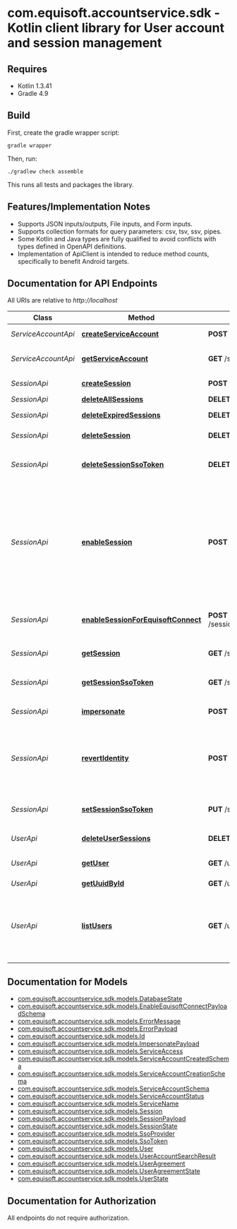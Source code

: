 # com.equisoft.accountservice.sdk - Kotlin client library for User account and session management

## Requires

* Kotlin 1.3.41
* Gradle 4.9

## Build

First, create the gradle wrapper script:

```
gradle wrapper
```

Then, run:

```
./gradlew check assemble
```

This runs all tests and packages the library.

## Features/Implementation Notes

* Supports JSON inputs/outputs, File inputs, and Form inputs.
* Supports collection formats for query parameters: csv, tsv, ssv, pipes.
* Some Kotlin and Java types are fully qualified to avoid conflicts with types defined in OpenAPI definitions.
* Implementation of ApiClient is intended to reduce method counts, specifically to benefit Android targets.

<a name="documentation-for-api-endpoints"></a>
## Documentation for API Endpoints

All URIs are relative to *http://localhost*

Class | Method | HTTP request | Description
------------ | ------------- | ------------- | -------------
*ServiceAccountApi* | [**createServiceAccount**](docs/ServiceAccountApi.md#createserviceaccount) | **POST** /serviceAccounts | Creates a new service account
*ServiceAccountApi* | [**getServiceAccount**](docs/ServiceAccountApi.md#getserviceaccount) | **GET** /serviceAccounts/{uuid} | Get detailed information about a user account.
*SessionApi* | [**createSession**](docs/SessionApi.md#createsession) | **POST** /sessions | Create a user session.
*SessionApi* | [**deleteAllSessions**](docs/SessionApi.md#deleteallsessions) | **DELETE** /sessions | Delete all sessions
*SessionApi* | [**deleteExpiredSessions**](docs/SessionApi.md#deleteexpiredsessions) | **DELETE** /sessions/expired | Delete all expired sessions.
*SessionApi* | [**deleteSession**](docs/SessionApi.md#deletesession) | **DELETE** /sessions/{uuid} | Delete a user session.
*SessionApi* | [**deleteSessionSsoToken**](docs/SessionApi.md#deletesessionssotoken) | **DELETE** /sessions/{uuid}/tokens/{tokenId} | Delete a sso token for the session for a given id/name/type
*SessionApi* | [**enableSession**](docs/SessionApi.md#enablesession) | **POST** /sessions/{uuid}/enable | Allow activation for sessions created with enable=false. This may be extended to enable specific services. Disabled sessions are not allowed to be used by first-party application (Equisoft/Connect, Equisoft/Plan).
*SessionApi* | [**enableSessionForEquisoftConnect**](docs/SessionApi.md#enablesessionforequisoftconnect) | **POST** /sessions/{uuid}/enable/EQUISOFT_CONNECT | Enable session for the Equisoft/Connect service
*SessionApi* | [**getSession**](docs/SessionApi.md#getsession) | **GET** /sessions/{uuid} | Get detailed information about a user session.
*SessionApi* | [**getSessionSsoToken**](docs/SessionApi.md#getsessionssotoken) | **GET** /sessions/{uuid}/tokens/{tokenId} | Get a stored sso token for the session
*SessionApi* | [**impersonate**](docs/SessionApi.md#impersonate) | **POST** /sessions/{uuid}/impersonate | Impersonate the given user context.
*SessionApi* | [**revertIdentity**](docs/SessionApi.md#revertidentity) | **POST** /sessions/{uuid}/revertIdentity | Revert an impersonated session to the context of the \"admin\" user who initiated the impersonation.
*SessionApi* | [**setSessionSsoToken**](docs/SessionApi.md#setsessionssotoken) | **PUT** /sessions/{uuid}/tokens/{tokenId} | Store a sso token for the session for a given id/name/type
*UserApi* | [**deleteUserSessions**](docs/UserApi.md#deleteusersessions) | **DELETE** /users/{uuid}/sessions | Delete all sessions for the user.
*UserApi* | [**getUser**](docs/UserApi.md#getuser) | **GET** /users/{uuid} | Get detailed information about a user account.
*UserApi* | [**getUuidById**](docs/UserApi.md#getuuidbyid) | **GET** /users/{id}/uuid | Find an uuid by id.
*UserApi* | [**listUsers**](docs/UserApi.md#listusers) | **GET** /users | Searches accounts that match ALL params. If no search parameters are provided, returns all users.


<a name="documentation-for-models"></a>
## Documentation for Models

 - [com.equisoft.accountservice.sdk.models.DatabaseState](docs/DatabaseState.md)
 - [com.equisoft.accountservice.sdk.models.EnableEquisoftConnectPayloadSchema](docs/EnableEquisoftConnectPayloadSchema.md)
 - [com.equisoft.accountservice.sdk.models.ErrorMessage](docs/ErrorMessage.md)
 - [com.equisoft.accountservice.sdk.models.ErrorPayload](docs/ErrorPayload.md)
 - [com.equisoft.accountservice.sdk.models.Id](docs/Id.md)
 - [com.equisoft.accountservice.sdk.models.ImpersonatePayload](docs/ImpersonatePayload.md)
 - [com.equisoft.accountservice.sdk.models.ServiceAccess](docs/ServiceAccess.md)
 - [com.equisoft.accountservice.sdk.models.ServiceAccountCreatedSchema](docs/ServiceAccountCreatedSchema.md)
 - [com.equisoft.accountservice.sdk.models.ServiceAccountCreationSchema](docs/ServiceAccountCreationSchema.md)
 - [com.equisoft.accountservice.sdk.models.ServiceAccountSchema](docs/ServiceAccountSchema.md)
 - [com.equisoft.accountservice.sdk.models.ServiceAccountStatus](docs/ServiceAccountStatus.md)
 - [com.equisoft.accountservice.sdk.models.ServiceName](docs/ServiceName.md)
 - [com.equisoft.accountservice.sdk.models.Session](docs/Session.md)
 - [com.equisoft.accountservice.sdk.models.SessionPayload](docs/SessionPayload.md)
 - [com.equisoft.accountservice.sdk.models.SessionState](docs/SessionState.md)
 - [com.equisoft.accountservice.sdk.models.SsoProvider](docs/SsoProvider.md)
 - [com.equisoft.accountservice.sdk.models.SsoToken](docs/SsoToken.md)
 - [com.equisoft.accountservice.sdk.models.User](docs/User.md)
 - [com.equisoft.accountservice.sdk.models.UserAccountSearchResult](docs/UserAccountSearchResult.md)
 - [com.equisoft.accountservice.sdk.models.UserAgreement](docs/UserAgreement.md)
 - [com.equisoft.accountservice.sdk.models.UserAgreementState](docs/UserAgreementState.md)
 - [com.equisoft.accountservice.sdk.models.UserState](docs/UserState.md)


<a name="documentation-for-authorization"></a>
## Documentation for Authorization

All endpoints do not require authorization.
